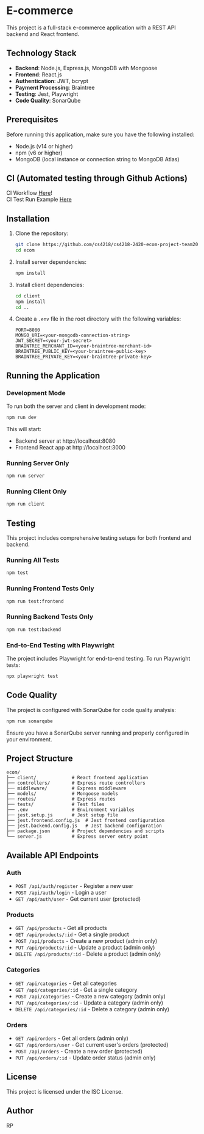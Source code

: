 # E-commerce

This project is a full-stack e-commerce application with a REST API backend and React frontend.

## Technology Stack

- **Backend**: Node.js, Express.js, MongoDB with Mongoose
- **Frontend**: React.js
- **Authentication**: JWT, bcrypt
- **Payment Processing**: Braintree
- **Testing**: Jest, Playwright
- **Code Quality**: SonarQube

## Prerequisites

Before running this application, make sure you have the following installed:

- Node.js (v14 or higher)
- npm (v6 or higher)
- MongoDB (local instance or connection string to MongoDB Atlas)

## CI (Automated testing through Github Actions)

CI Workflow [Here](https://github.com/cs4218/cs4218-2420-ecom-project-team20/actions/workflows/main.yml)!
\
CI Test Run Example [Here](https://github.com/cs4218/cs4218-2420-ecom-project-team20/actions/runs/13738099412/job/38424162066)

## Installation

1. Clone the repository:
   ```bash
   git clone https://github.com/cs4218/cs4218-2420-ecom-project-team20.git
   cd ecom
   ```

2. Install server dependencies:
   ```bash
   npm install
   ```

3. Install client dependencies:
   ```bash
   cd client
   npm install
   cd ..
   ```

4. Create a `.env` file in the root directory with the following variables:
   ```
   PORT=8080
   MONGO_URI=<your-mongodb-connection-string>
   JWT_SECRET=<your-jwt-secret>
   BRAINTREE_MERCHANT_ID=<your-braintree-merchant-id>
   BRAINTREE_PUBLIC_KEY=<your-braintree-public-key>
   BRAINTREE_PRIVATE_KEY=<your-braintree-private-key>
   ```

## Running the Application

### Development Mode

To run both the server and client in development mode:

```bash
npm run dev
```

This will start:
- Backend server at http://localhost:8080
- Frontend React app at http://localhost:3000

### Running Server Only

```bash
npm run server
```

### Running Client Only

```bash
npm run client
```

## Testing

This project includes comprehensive testing setups for both frontend and backend.

### Running All Tests

```bash
npm test
```

### Running Frontend Tests Only

```bash
npm run test:frontend
```

### Running Backend Tests Only

```bash
npm run test:backend
```

### End-to-End Testing with Playwright

The project includes Playwright for end-to-end testing. To run Playwright tests:

```bash
npx playwright test
```

## Code Quality

The project is configured with SonarQube for code quality analysis:

```bash
npm run sonarqube
```

Ensure you have a SonarQube server running and properly configured in your environment.

## Project Structure

```
ecom/
├── client/             # React frontend application
├── controllers/        # Express route controllers
├── middleware/         # Express middleware
├── models/             # Mongoose models
├── routes/             # Express routes
├── tests/              # Test files
├── .env                # Environment variables
├── jest.setup.js       # Jest setup file
├── jest.frontend.config.js  # Jest frontend configuration
├── jest.backend.config.js   # Jest backend configuration
├── package.json        # Project dependencies and scripts
└── server.js           # Express server entry point
```

## Available API Endpoints

### Auth
- `POST /api/auth/register` - Register a new user
- `POST /api/auth/login` - Login a user
- `GET /api/auth/user` - Get current user (protected)

### Products
- `GET /api/products` - Get all products
- `GET /api/products/:id` - Get a single product
- `POST /api/products` - Create a new product (admin only)
- `PUT /api/products/:id` - Update a product (admin only)
- `DELETE /api/products/:id` - Delete a product (admin only)

### Categories
- `GET /api/categories` - Get all categories
- `GET /api/categories/:id` - Get a single category
- `POST /api/categories` - Create a new category (admin only)
- `PUT /api/categories/:id` - Update a category (admin only)
- `DELETE /api/categories/:id` - Delete a category (admin only)

### Orders
- `GET /api/orders` - Get all orders (admin only)
- `GET /api/orders/user` - Get current user's orders (protected)
- `POST /api/orders` - Create a new order (protected)
- `PUT /api/orders/:id` - Update order status (admin only)

## License

This project is licensed under the ISC License.

## Author

RP